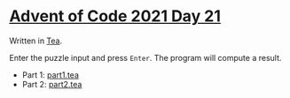 # [Advent of Code 2021 Day 21](https://adventofcode.com/2021/day/21)

Written in [Tea](https://en.wikipedia.org/wiki/Tea_(programming_language)).

Enter the puzzle input and press `Enter`. The program will compute a result.

  * Part 1: [part1.tea](part1.tea)
  * Part 2: [part2.tea](part2.tea)
